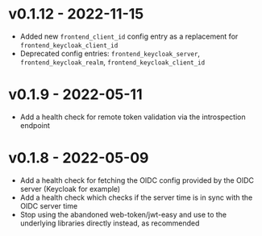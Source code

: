 # v0.1.12 - 2022-11-15

* Added new `frontend_client_id` config entry as a replacement for `frontend_keycloak_client_id`
* Deprecated config entries: `frontend_keycloak_server`, `frontend_keycloak_realm`, `frontend_keycloak_client_id`

# v0.1.9 - 2022-05-11

* Add a health check for remote token validation via the introspection endpoint

# v0.1.8 - 2022-05-09

* Add a health check for fetching the OIDC config provided by the OIDC server
  (Keycloak for example)
* Add a health check which checks if the server time is in sync with the OIDC
  server time
* Stop using the abandoned web-token/jwt-easy and use to the underlying
  libraries directly instead, as recommended
